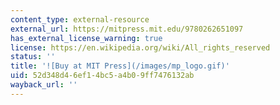```yaml
---
content_type: external-resource
external_url: https://mitpress.mit.edu/9780262651097
has_external_license_warning: true
license: https://en.wikipedia.org/wiki/All_rights_reserved
status: ''
title: '![Buy at MIT Press](/images/mp_logo.gif)'
uid: 52d348d4-6ef1-4bc5-a4b0-9ff7476132ab
wayback_url: ''
---
```


